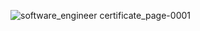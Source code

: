 ![software_engineer certificate_page-0001](https://github.com/user-attachments/assets/cdb4e778-c90a-4fef-b907-ae6e112fd8b1)
